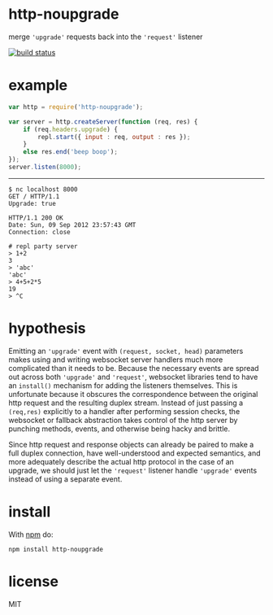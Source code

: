 # http-noupgrade

merge `'upgrade'` requests back into the `'request'` listener

[![build status](https://secure.travis-ci.org/substack/http-noupgrade.png)](http://travis-ci.org/substack/http-noupgrade)

# example

``` js
var http = require('http-noupgrade');

var server = http.createServer(function (req, res) {
    if (req.headers.upgrade) {
        repl.start({ input : req, output : res });
    }
    else res.end('beep boop');
});
server.listen(8000);
```

***

```
$ nc localhost 8000
GET / HTTP/1.1
Upgrade: true

HTTP/1.1 200 OK
Date: Sun, 09 Sep 2012 23:57:43 GMT
Connection: close

# repl party server
> 1+2
3
> 'abc'
'abc'
> 4+5+2*5
19
> ^C
```

# hypothesis

Emitting an `'upgrade'` event with `(request, socket, head)` parameters makes
using and writing websocket server handlers much more complicated than it needs
to be. Because the necessary events are spread out across both `'upgrade'` and
`'request'`, websocket libraries tend to have an `install()` mechanism for
adding the listeners themselves. This is unfortunate because it obscures the
correspondence between the original http request and the resulting duplex
stream. Instead of just passing a `(req,res)` explicitly to a handler after
performing session checks, the websocket or fallback abstraction takes control
of the http server by punching methods, events, and otherwise being hacky and
brittle.

Since http request and response objects can already be paired to make a full
duplex connection, have well-understood and expected semantics, and more
adequately describe the actual http protocol in the case of an upgrade, we
should just let the `'request'` listener handle `'upgrade'` events instead of
using a separate event.

# install

With [npm](https://npmjs.org) do:

```
npm install http-noupgrade
```

# license

MIT

